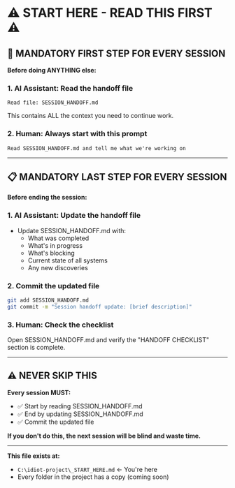 # ⚠️ START HERE - READ THIS FIRST ⚠️

## 🚨 MANDATORY FIRST STEP FOR EVERY SESSION

**Before doing ANYTHING else:**

### 1. **AI Assistant: Read the handoff file**
```
Read file: SESSION_HANDOFF.md
```
This contains ALL the context you need to continue work.

### 2. **Human: Always start with this prompt**
```
Read SESSION_HANDOFF.md and tell me what we're working on
```

---

## 📋 MANDATORY LAST STEP FOR EVERY SESSION

**Before ending the session:**

### 1. **AI Assistant: Update the handoff file**
- Update SESSION_HANDOFF.md with:
  - What was completed
  - What's in progress
  - What's blocking
  - Current state of all systems
  - Any new discoveries

### 2. **Commit the updated file**
```bash
git add SESSION_HANDOFF.md
git commit -m "Session handoff update: [brief description]"
```

### 3. **Human: Check the checklist**
Open SESSION_HANDOFF.md and verify the "HANDOFF CHECKLIST" section is complete.

---

## ⚠️ NEVER SKIP THIS

**Every session MUST:**
- ✅ Start by reading SESSION_HANDOFF.md
- ✅ End by updating SESSION_HANDOFF.md
- ✅ Commit the updated file

**If you don't do this, the next session will be blind and waste time.**

---

**This file exists at:**
- `C:\idiot-project\_START_HERE.md` ← You're here
- Every folder in the project has a copy (coming soon)


